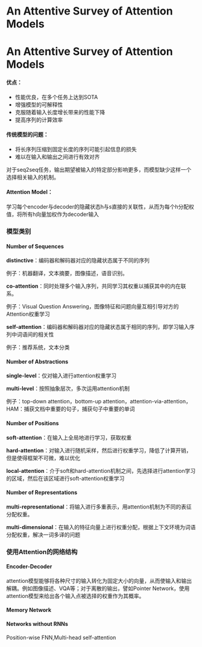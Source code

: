 # An Attentive Survey of Attention Models

# An Attentive Survey of Attention Models

#### 优点：

- 性能优良，在多个任务上达到SOTA
- 增强模型的可解释性
- 克服随着输入长度增长带来的性能下降
- 提高序列的计算效率



#### 传统模型的问题：

- 将长序列压缩到固定长度的序列可能引起信息的损失
- 难以在输入和输出之间进行有效对齐

对于seq2seq任务，输出期望被输入的特定部分影响更多，而模型缺少这样一个选择相关输入的机制。



#### Attention Model：

学习每个encoder与decoder的隐藏状态h与s直接的关联性，从而为每个h分配权值，将所有h向量加权作为decoder输入



### 模型类别

#### Number of Sequences

**distinctive**：编码器和解码器对应的隐藏状态属于不同的序列

例子：机器翻译，文本摘要，图像描述，语音识别。

**co-attention**：同时处理多个输入序列，共同学习其权重以捕获其中的内在联系。

例子：Visual Question Answering，图像特征和问题向量互相引导对方的Attention权重学习

**self-attention**：编码器和解码器对应的隐藏状态属于相同的序列，即学习输入序列中词语间的相关性

例子：推荐系统，文本分类

#### Number of Abstractions

**single-level**：仅对输入进行attention权重学习

**multi-level**：按照抽象层次，多次运用attention机制

例子：top-down attention，bottom-up attention，attention-via-attention，HAM：捕获文档中重要的句子，捕获句子中重要的单词

#### Number of Positions

**soft-attention**：在输入上全局地进行学习，获取权重

**hard-attention**：对输入进行随机采样，然后进行权重学习，降低了计算开销，但是使得框架不可微，难以优化

**local-attention**：介于soft和hard-attention机制之间，先选择进行attention学习的区域，然后在该区域进行soft-attention权重学习

#### Number of Representations

**multi-representational**：将输入进行多重表示，用attention机制为不同的表征分配权重。

**multi-dimensional**：在输入的特征向量上进行权重分配，根据上下文环境为词语分配权重，解决一词多译的问题

### 使用Attention的网络结构

#### Encoder-Decoder

attention模型能够将各种尺寸的输入转化为固定大小的向量，从而使输入和输出解耦。例如图像描述、VQA等；对于离散的输出，譬如Pointer Network，使用attention模型来给出各个输入点被选择的权重作为其概率。

#### Memory Network

#### Networks without RNNs

Position-wise FNN,Multi-head self-attention


